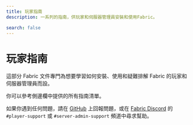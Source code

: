 ```yaml
---
title: 玩家指南
description: 一系列的指南，供玩家和伺服器管理員安裝和使用Fabric。

search: false
---
```


# 玩家指南

這部分 Fabric 文件專門為想要學習如何安裝、使用和疑難排解 Fabric 的玩家和伺服器管理員而設。

你可以參考側邊欄中提供的所有指南清單。

如果你遇到任何問題，請在 [GitHub](https://github.com/FabricMC/fabric-docs) 上回報問題，或在 [Fabric Discord](https://discord.gg/v6v4pMv) 的 `#player-support` 或 `#server-admin-support` 頻道中尋求幫助。
